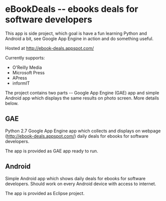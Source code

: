 eBookDeals -- ebooks deals for software developers
==========

This app is side project, which goal is have a fun learning Python and Android a bit, 
see Google App Engine in action and do something useful.

Hosted at http://ebook-deals.appspot.com/

Currently supports:
 * O'Reilly Media
 * Microsoft Press
 * APress
 * informIT

The project contains two parts -- Google App Engine (GAE) app and simple Android app which displays the same results
on photo screen. More details below.


GAE
----

Python 2.7 Google App Engine app which collects and displays on webpage (http://ebook-deals.appspot.com/) daily deals for
ebooks for software developers.

The app is provided as GAE app ready to run.

Android
----

Simple Android app which shows daily deals for ebooks for software developers. Should work on every Android 
device with access to internet. 

The app is provided as Eclipse project.
